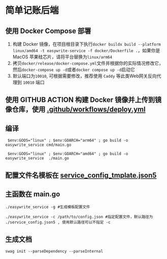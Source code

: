 # 简单记账后端

## 使用 Docker Compose 部署
1. 构建 Docker 镜像，在项目根目录下执行`docker buildx build --platform linux/amd64 -t easywrite-service -f docker/Dockerfile .`，如果你是 MacOS 苹果硅芯片，请将平台替换为`linux/arm64`
2. 拷贝`docker/release/docker-compose.yml`文件并根据你的实际情况修改它，然后`docker-compose up -d`或者`docker compose up -d`启动它
3. 默认端口为`10010`, 可根据需要修改，推荐使用 `Caddy` 等此类Web网关反向代理到 `10010` 端口

## 使用 GITHUB ACTION 构建 Docker 镜像并上传到镜像仓库，使用 [.github/workflows/deploy.yml](.github/workflows/deploy.yml)
## 编译
```shell
 $env:GOOS="linux" ; $env:GOARCH="arm64" ; go build -o easywrite_service cmd/main.go
```
```shell
 $env:GOOS="linux" ; $env:GOARCH="amd64" ; go build -o easywrite_service  ./main.go
```

## 配置文件名模板在 [service_config_tmplate.json5](docker%2Fdev%2Fservice_config_tmplate.json5)

## 主函数在 main.go
```shell
./easywrite_service -g #生成模板配置文件
```
```shell
./easywrite_service -c /path/to/config.json #指定配置文件，默认路径为 ./service_config.json5 , 使用默认路径可以不指定 -c
```

## 生成文档
```shell
swag init --parseDependency --parseInternal
```
